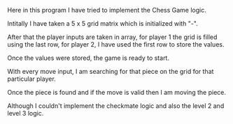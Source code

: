 Here in this program I have tried to implement the Chess Game logic.

Intitally I have taken a 5 x 5 grid matrix which is initialized with "-".

After that the player inputs are taken in array, for player 1 the grid is filled using the last row, for player 2, I have used the first row to store the values.

Once the values were stored, the game is ready to start.

With every move input, I am searching for that piece on the grid for that particular player.

Once the piece is found and if the move is valid then I am moving the piece.

Although I couldn't implement the checkmate logic and also the level 2 and level 3 logic.
